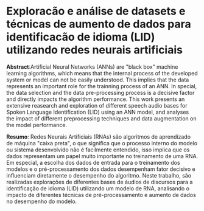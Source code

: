 # Exploracão e análise de datasets e técnicas de aumento de dados para identificacão de idioma (LID) utilizando redes neurais artificiais

__Abstract__:Artificial Neural Networks (ANNs) are "black box" machine learning algorithms, which means that the internal process of the developed system or model can not be easily understood. This implies that the data represents an important role for the trainning process of an ANN. In special, the data selection and the data pre-processing process is a decisive factor and directly impacts the algorithm performance. This work presents an extensive reasearch and exploration of different speech audio bases for Spoken Language Identification (LID) using an ANN model, and analyses the impact of different preprocessing techniques and data augmentation on the model performance.

__Resumo__: Redes Neurais Artificiais (RNAs) são algoritmos de aprendizado de máquina "caixa preta", o que significa que o processo interno do modelo ou sistema desenvolvido não é facilmente entendido, isso implica que os dados representam um papel muito importante no treinamento de uma RNA. Em especial, a escolha dos dados de entrada para o treinamento dos modelos e o pré-processamento dos dados desempenham fator decisivo e influenciam diretamente o desempenho do algoritmo. Neste trabalho, são realizadas explorações de diferentes bases de áudios de discursos para a identificação de idioma (LID) utilizando um modelo de RNA, analisando o impacto de diferentes técnicas de pré-processamento e aumento de dados no desempenho do modelo.
